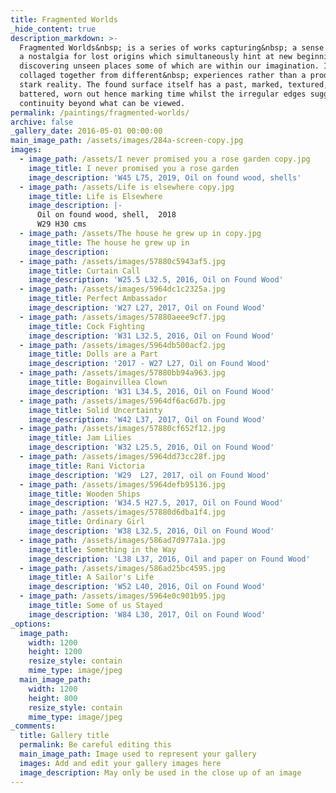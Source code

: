 ```yaml
---
title: Fragmented Worlds
_hide_content: true
description_markdown: >-
  Fragmented Worlds&nbsp; is a series of works capturing&nbsp; a sense of loss,
  a nostalgia for lost origins which simultaneously hint at new beginnings,
  discovering unseen places some of which are within our imagination. Images are
  collaged together from different&nbsp; experiences rather than a product of
  stark reality. The found surface itself has a past, marked, textured,
  battered, worn out hence marking time whilst the irregular edges suggest a
  continuity beyond what can be viewed.
permalink: /paintings/fragmented-worlds/
archive: false
_gallery_date: 2016-05-01 00:00:00
main_image_path: /assets/images/284a-screen-copy.jpg
images:
  - image_path: /assets/I never promised you a rose garden copy.jpg
    image_title: I never promised you a rose garden
    image_description: 'W45 L75, 2019, Oil on found wood, shells'
  - image_path: /assets/Life is elsewhere copy.jpg
    image_title: Life is Elsewhere
    image_description: |-
      Oil on found wood, shell,  2018
      W29 H30 cms
  - image_path: /assets/The house he grew up in copy.jpg
    image_title: The house he grew up in
    image_description:
  - image_path: /assets/images/57880c5943af5.jpg
    image_title: Curtain Call
    image_description: 'W25.5 L32.5, 2016, Oil on Found Wood'
  - image_path: /assets/images/5964dc1c2325a.jpg
    image_title: Perfect Ambassador
    image_description: 'W27 L27, 2017, Oil on Found Wood'
  - image_path: /assets/images/57880aeee9cf7.jpg
    image_title: Cock Fighting
    image_description: 'W31 L32.5, 2016, Oil on Found Wood'
  - image_path: /assets/images/5964db500acf2.jpg
    image_title: Dolls are a Part
    image_description: '2017 - W27 L27, Oil on Found Wood'
  - image_path: /assets/images/57880bb94a963.jpg
    image_title: Bogainvillea Clown
    image_description: 'W31 L34.5, 2016, Oil on Found Wood'
  - image_path: /assets/images/5964df6ac6d7b.jpg
    image_title: Solid Uncertainty
    image_description: 'W42 L37, 2017, Oil on Found Wood'
  - image_path: /assets/images/57880cf652f12.jpg
    image_title: Jam Lilies
    image_description: 'W32 L25.5, 2016, Oil on Found Wood'
  - image_path: /assets/images/5964dd73cc28f.jpg
    image_title: Rani Victoria
    image_description: 'W29  L27, 2017, oil on Found Wood'
  - image_path: /assets/images/5964defb95136.jpg
    image_title: Wooden Ships
    image_description: 'W34.5 H27.5, 2017, Oil on Found Wood'
  - image_path: /assets/images/57880d6dba1f4.jpg
    image_title: Ordinary Girl
    image_description: 'W38 L32.5, 2016, Oil on Found Wood'
  - image_path: /assets/images/586ad7d977a1a.jpg
    image_title: Something in the Way
    image_description: 'L38 L37, 2016, Oil and paper on Found Wood'
  - image_path: /assets/images/586ad25bc4595.jpg
    image_title: A Sailor's Life
    image_description: 'W52 L40, 2016, Oil on Found Wood'
  - image_path: /assets/images/5964e0c901b95.jpg
    image_title: Some of us Stayed
    image_description: 'W84 L30, 2017, Oil on Found Wood'
_options:
  image_path:
    width: 1200
    height: 1200
    resize_style: contain
    mime_type: image/jpeg
  main_image_path:
    width: 1200
    height: 800
    resize_style: contain
    mime_type: image/jpeg
_comments:
  title: Gallery title
  permalink: Be careful editing this
  main_image_path: Image used to represent your gallery
  images: Add and edit your gallery images here
  image_description: May only be used in the close up of an image
---
```


